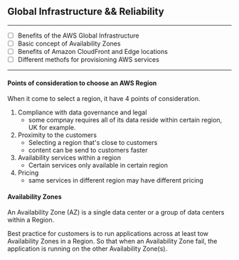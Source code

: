 ## Global Infrastructure && Reliability
****
- [ ] Benefits of the AWS Global Infrastructure
- [ ] Basic concept of Availability Zones
- [ ] Benefits of Amazon CloudFront and Edge locations
- [ ] Different methofs for provisioning AWS services

****
#### Points of consideration to choose an AWS Region
When it come to select a region, it have 4 points of consideration.
1. Compliance with data governance and legal 
    - some compnay requires all of its data reside within certain region, UK for example.
2. Proximity to the customers
    - Selecting a region that's close to customers
    - content can be send to customers faster
3. Availability services within a region
    - Certain services only available in certain region
4. Pricing
    - same services in different region may have different pricing

#### Availability Zones

An Availability Zone (AZ) is a single data center or a group of data centers within a Region.

Best practice for customers is to run applications across at least tow Availability Zones in a Region. So that when an Availability Zone fail, the application is running on the other Availability Zone(s).